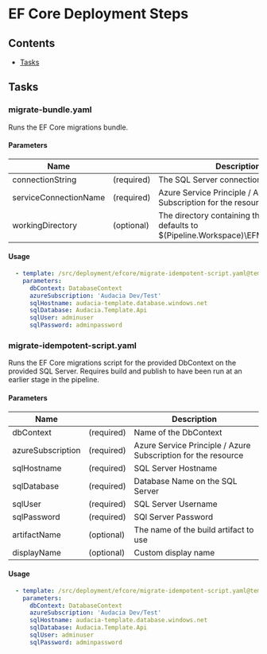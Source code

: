 # EF Core Deployment Steps

## Contents

- [Tasks](#tasks)

## Tasks

### migrate-bundle.yaml

Runs the EF Core migrations bundle.

#### Parameters

| Name                     |            | Description                                                                              |
|---                       |---         |---                                                                                       |
| connectionString         | (required) | The SQL Server connection string                                                         |
| serviceConnectionName    | (required) | Azure Service Principle / Azure Subscription for the resource                            |
| workingDirectory         | (optional) | The directory containing the bundle, defaults to $(Pipeline.Workspace)\EFMigrationBundle |

#### Usage

```yaml
  - template: /src/deployment/efcore/migrate-idempotent-script.yaml@templates
    parameters:
      dbContext: DatabaseContext
      azureSubscription: 'Audacia Dev/Test'
      sqlHostname: audacia-template.database.windows.net
      sqlDatabase: Audacia.Template.Api
      sqlUser: adminuser
      sqlPassword: adminpassword
```

### migrate-idempotent-script.yaml

Runs the EF Core migrations script for the provided DbContext on the provided SQL Server.
Requires build and publish to have been run at an earlier stage in the pipeline.

#### Parameters

| Name              |            | Description                                                   |
|---                |---         |---                                                            |
| dbContext         | (required) | Name of the DbContext                                         |
| azureSubscription | (required) | Azure Service Principle / Azure Subscription for the resource |
| sqlHostname       | (required) | SQL Server Hostname                                           |
| sqlDatabase       | (required) | Database Name on the SQL Server                               |
| sqlUser           | (required) | SQL Server Username                                           |
| sqlPassword       | (required) | SQl Server Password                                           |
| artifactName      | (optional) | The name of the build artifact to use                         |
| displayName       | (optional) | Custom display name                                           |

#### Usage

```yaml
  - template: /src/deployment/efcore/migrate-idempotent-script.yaml@templates
    parameters:
      dbContext: DatabaseContext
      azureSubscription: 'Audacia Dev/Test'
      sqlHostname: audacia-template.database.windows.net
      sqlDatabase: Audacia.Template.Api
      sqlUser: adminuser
      sqlPassword: adminpassword
```
